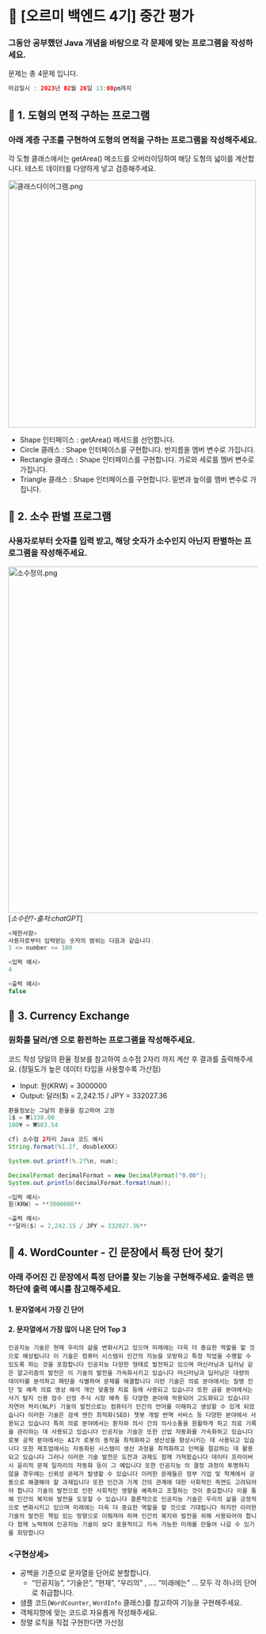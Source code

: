 # :book: [오르미 백엔드 4기] 중간 평가 

### 그동안 공부했던 Java 개념을 바탕으로 각 문제에 맞는 프로그램을 작성하세요.
문제는 총 4문제 입니다.

```java
마감일시 : 2023년 02월 26일 13:00pm까지
```

## :rocket: 1. 도형의 면적 구하는 프로그램

### 아래 계층 구조를 구현하여 도형의 면적을 구하는 프로그램을 작성해주세요.
각 도형 클래스에서는 getArea() 메소드를 오버라이딩하여 해당 도형의 넓이를 계산합니다.
테스트 데이터를 다양하게 넣고 검증해주세요.

<img alt="클래스다이어그램.png" src="https://github.com/www-author/java-ormi-middle-test/assets/148677085/4307cc4b-3106-46bf-b175-b201813a6af1" width="500"><br>

- Shape 인터페이스 : getArea() 메서드를 선언합니다.
- Circle 클래스 : Shape 인터페이스를 구현합니다. 반지름을 멤버 변수로 가집니다.
- Rectangle 클래스 : Shape 인터페이스를 구현합니다. 가로와 세로를 멤버 변수로 가집니다.
- Triangle 클래스 : Shape 인터페이스를 구현합니다. 밑변과 높이를 멤버 변수로 가집니다.

## :rocket: 2. 소수 판별 프로그램

### 사용자로부터 숫자를 입력 받고, 해당 숫자가 소수인지 아닌지 판별하는 프로그램을 작성해주세요.

<img alt="소수정의.png" src="https://github.com/www-author/java-ormi-middle-test/assets/148677085/0765ed32-b183-4d8a-b3dc-50c2b389befc" width="700"><br>
[_소수란?-출처:chatGPT_]

```java
<제한사항>
사용자로부터 입력받는 숫자의 범위는 다음과 같습니다. 
1 <= number <= 100

<입력 예시>
4

<출력 예시>
false
```

## :rocket: 3. Currency Exchange

### 원화를 달러/엔 으로 환전하는 프로그램을 작성해주세요.
코드 작성 당일의 환율 정보를 참고하여 소수점 2자리 까지 계산 후 결과를 출력해주세요. (정밀도가 높은 데이터 타입을 사용할수록 가산점)

- Input: 원(KRW) = 3000000
- Output: 달러($) = 2,242.15 / JPY = 332027.36

```java
환율정보는 그날의 환율을 참고하여 고정 
1$ = ₩1338.00
100¥ = ₩903.54

cf) 소수점 2자리 Java 코드 예시
String.format(%1.2f, doubleXXX)

System.out.printf(%.2f%n, num); 

DecimalFormat decimalFormat = new DecimalFormat("0.00");
System.out.println(decimalFormat.format(num));
```

```java
<입력 예시> 
원(KRW) = **3000000**

<출력 예시>
**달러($) = 2,242.15 / JPY = 332027.36**
```

## :rocket: 4. WordCounter - 긴 문장에서 특정 단어 찾기

### 아래 주어진 긴 문장에서 특정 단어를 찾는 기능을 구현해주세요. 출력은 맨 하단에 출력 예시를 참고해주세요.
#### 1. 문자열에서 가장 긴 단어
#### 2. 문자열에서 가장 많이 나온 단어 Top 3

```
인공지능 기술은 현재 우리의 삶을 변화시키고 있으며 미래에는 더욱 더 중요한 역할을 할 것으로 예상됩니다 이 기술은 컴퓨터 시스템이 인간의 지능을 모방하고 특정 작업을 수행할 수 있도록 하는 것을 포함합니다 인공지능 다양한 형태로 발전하고 있으며 머신러닝과 딥러닝 같은 알고리즘의 발전은 이 기술의 발전을 가속화시키고 있습니다 머신러닝과 딥러닝은 대량의 데이터를 분석하고 패턴을 식별하여 문제를 해결합니다 이런 기술은 의료 분야에서는 질병 진단 및 예측 의료 영상 해석 개인 맞춤형 치료 등에 사용되고 있습니다 또한 금융 분야에서는 사기 탐지 신용 점수 산정 주식 시장 예측 등 다양한 분야에 적용되어 고도화되고 있습니다 자연어 처리(NLP) 기술의 발전으로는 컴퓨터가 인간의 언어를 이해하고 생성할 수 있게 되었습니다 이러한 기술은 검색 엔진 최적화(SEO) 챗봇 개발 번역 서비스 등 다양한 분야에서 사용되고 있습니다 특히 의료 분야에서는 환자와 의사 간의 의사소통을 원활하게 하고 의료 기록을 관리하는 데 사용되고 있습니다 인공지능 기술은 또한 산업 자동화를 가속화하고 있습니다 로봇 공학 분야에서는 AI가 로봇의 동작을 최적화하고 생산성을 향상시키는 데 사용되고 있습니다 또한 제조업에서는 자동화된 시스템이 생산 과정을 최적화하고 인력을 절감하는 데 활용되고 있습니다 그러나 이러한 기술 발전은 도전과 과제도 함께 가져왔습니다 데이터 프라이버시 윤리적 문제 일자리의 자동화 등이 그 예입니다 또한 인공지능 의 결정 과정이 투명하지 않을 경우에는 신뢰성 문제가 발생할 수 있습니다 이러한 문제들은 정부 기업 및 학계에서 공동으로 해결해야 할 과제입니다 또한 인간과 기계 간의 관계에 대한 사회적인 측면도 고려되어야 합니다 기술의 발전으로 인한 사회적인 영향을 예측하고 조절하는 것이 중요합니다 이를 통해 인간의 복지와 발전을 도모할 수 있습니다 결론적으로 인공지능 기술은 우리의 삶을 긍정적으로 변화시키고 있으며 미래에는 더욱 더 중요한 역할을 할 것으로 기대됩니다 하지만 이러한 기술의 발전은 책임 있는 방향으로 이뤄져야 하며 인간의 복지와 발전을 위해 사용되어야 합니다 함께 노력하여 인공지능 기술이 보다 포용적이고 지속 가능한 미래를 만들어 나갈 수 있기를 희망합니다
```

### <구현상세>

- 공백을 기준으로 문자열을 단어로 분할합니다.
    - “인공지능”, “기술은”, “현재”, “우리의” , …. “미래에는” … 모두 각 하나의 단어로 취급합니다.
- 샘플 코드(`WordCounter`, `WordInfo` 클래스)를 참고하여 기능을 구현해주세요.
- 객체지향에 맞는 코드로 자유롭게 작성해주세요.
- 정렬 로직을 직접 구현한다면 가산점
